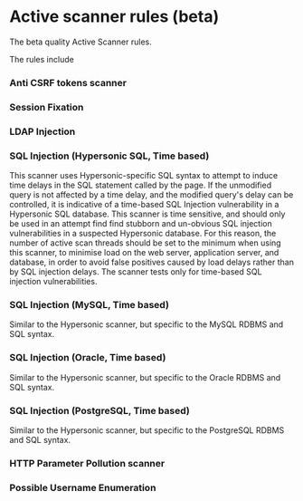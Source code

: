 # Active scanner rules (beta) #

The beta quality Active Scanner rules.

The rules include

### Anti CSRF tokens scanner ###
### Session Fixation ###
### LDAP Injection ###
### SQL Injection (Hypersonic SQL, Time based) ###
This scanner uses Hypersonic-specific SQL syntax to attempt to induce time delays in the SQL statement called by the page.  If the unmodified query is not affected by a time delay, and the modified query's delay can be controlled, it is indicative of a time-based SQL Injection vulnerability in a Hypersonic SQL database.  This scanner is time sensitive, and should only be used in an attempt find find stubborn and un-obvious SQL injection vulnerabilities in a suspected Hypersonic database.  For this reason, the number of active scan threads should be set to the minimum when using this scanner, to minimise load on the web server, application server, and database, in order to avoid false positives caused by load delays rather than by SQL injection delays.  The scanner tests only for time-based SQL injection vulnerabilities.

### SQL Injection (MySQL, Time based) ###
Similar to the Hypersonic scanner, but specific to the MySQL RDBMS and SQL syntax.

### SQL Injection (Oracle, Time based) ###
Similar to the Hypersonic scanner, but specific to the Oracle RDBMS and SQL syntax.

### SQL Injection (PostgreSQL, Time based) ###
Similar to the Hypersonic scanner, but specific to the PostgreSQL RDBMS and SQL syntax.

### HTTP Parameter Pollution scanner ###
### Possible Username Enumeration ###
